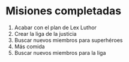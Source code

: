 # Misiones completadas

1. Acabar con el plan de Lex Luthor
2. Crear la liga de la justicia
3. Buscar nuevos miembros para superhéroes
4. Más comida 
5. Buscar nuevos miembros para la liga 
